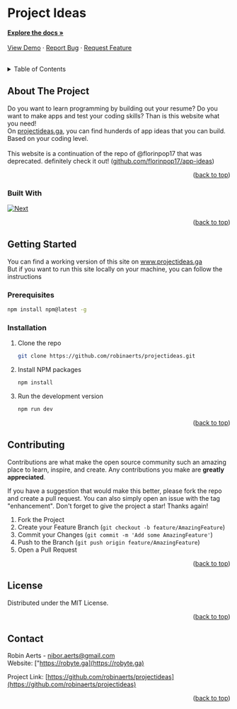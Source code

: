 # Project Ideas

<div>
    <a href="https://github.com/robinaerts/repo_name"><strong>Explore the docs »</strong></a>
    <br />
    <br />
    <a href="https://github.com/robinaerts/repo_name">View Demo</a>
    ·
    <a href="https://github.com/robinaerts/projectideas/issues">Report Bug</a>
    ·
    <a href="https://github.com/robinaerts/projectideas/issues">Request Feature</a>
  </p>
</div>
<br/>

<!-- TABLE OF CONTENTS -->
<details>
  <summary>Table of Contents</summary>
  <ol>
    <li>
      <a href="#about-the-project">About The Project</a>
      <ul>
        <li><a href="#built-with">Built With</a></li>
      </ul>
    </li>
    <li>
      <a href="#getting-started">Getting Started</a>
      <ul>
        <li><a href="#prerequisites">Prerequisites</a></li>
        <li><a href="#installation">Installation</a></li>
      </ul>
    </li>
    <li><a href="#contributing">Contributing</a></li>
    <li><a href="#license">License</a></li>
    <li><a href="#contact">Contact</a></li>
  </ol>
</details>

<!-- ABOUT THE PROJECT -->

## About The Project

<!-- [![Product Name Screen Shot][product-screenshot]](https://example.com) -->

Do you want to learn programming by building out your resume?
Do you want to make apps and test your coding skills? Than is this website what you need!<br>
On <a href="https://projectideas.ga">projectideas.ga</a>, you can find hunderds of app ideas that you can build. Based on your coding level.<br><br>
This website is a continuation of the repo of @florinpop17 that was deprecated. definitely check it out! (<a href="https://github.com/florinpop17/app-ideas">github.com/florinpop17/app-ideas</a>)

<p align="right">(<a href="#top">back to top</a>)</p>

### Built With

[![Next][next.js]][next-url]

<!-- * [![Firebase][Firebase.com]][Firebase-url] -->

<p align="right">(<a href="#top">back to top</a>)</p>

<!-- GETTING STARTED -->

## Getting Started

You can find a working version of this site on <a href="https://www.projectideas.ga">www.projectideas.ga</a>
<br>
But if you want to run this site locally on your machine, you can follow the instructions

### Prerequisites

```sh
npm install npm@latest -g
```

### Installation

1. Clone the repo
   ```sh
   git clone https://github.com/robinaerts/projectideas.git
   ```
2. Install NPM packages
   ```sh
   npm install
   ```
3. Run the development version
   ```js
   npm run dev
   ```

<p align="right">(<a href="#top">back to top</a>)</p>

<!-- CONTRIBUTING -->

## Contributing

Contributions are what make the open source community such an amazing place to learn, inspire, and create. Any contributions you make are **greatly appreciated**.

If you have a suggestion that would make this better, please fork the repo and create a pull request. You can also simply open an issue with the tag "enhancement".
Don't forget to give the project a star! Thanks again!

1. Fork the Project
2. Create your Feature Branch (`git checkout -b feature/AmazingFeature`)
3. Commit your Changes (`git commit -m 'Add some AmazingFeature'`)
4. Push to the Branch (`git push origin feature/AmazingFeature`)
5. Open a Pull Request

<p align="right">(<a href="#top">back to top</a>)</p>

<!-- LICENSE -->

## License

Distributed under the MIT License.

<p align="right">(<a href="#top">back to top</a>)</p>

<!-- CONTACT -->

## Contact

Robin Aerts - nibor.aerts@gmail.com<br>
Website: ["https://robyte.ga](https://robyte.ga)

Project Link: [https://github.com/robinaerts/projectideas](https://github.com/robinaerts/projectideas)

<p align="right">(<a href="#top">back to top</a>)</p>

<!-- MARKDOWN LINKS & IMAGES -->
<!-- https://www.markdownguide.org/basic-syntax/#reference-style-links -->

[contributors-shield]: https://img.shields.io/github/contributors/github_username/repo_name.svg?style=for-the-badge
[contributors-url]: https://github.com/github_username/repo_name/graphs/contributors
[forks-shield]: https://img.shields.io/github/forks/github_username/repo_name.svg?style=for-the-badge
[forks-url]: https://github.com/github_username/repo_name/network/members
[stars-shield]: https://img.shields.io/github/stars/github_username/repo_name.svg?style=for-the-badge
[stars-url]: https://github.com/github_username/repo_name/stargazers
[issues-shield]: https://img.shields.io/github/issues/github_username/repo_name.svg?style=for-the-badge
[issues-url]: https://github.com/github_username/repo_name/issues
[license-shield]: https://img.shields.io/github/license/github_username/repo_name.svg?style=for-the-badge
[license-url]: https://github.com/github_username/repo_name/blob/master/LICENSE.txt
[linkedin-shield]: https://img.shields.io/badge/-LinkedIn-black.svg?style=for-the-badge&logo=linkedin&colorB=555
[linkedin-url]: https://linkedin.com/in/linkedin_username
[product-screenshot]: images/screenshot.png
[next.js]: https://img.shields.io/badge/next.js-000000?style=for-the-badge&logo=nextdotjs&logoColor=white
[next-url]: https://nextjs.org/
[firebase-url]: https://firebase.com
[firebase]: https://firebase.com
